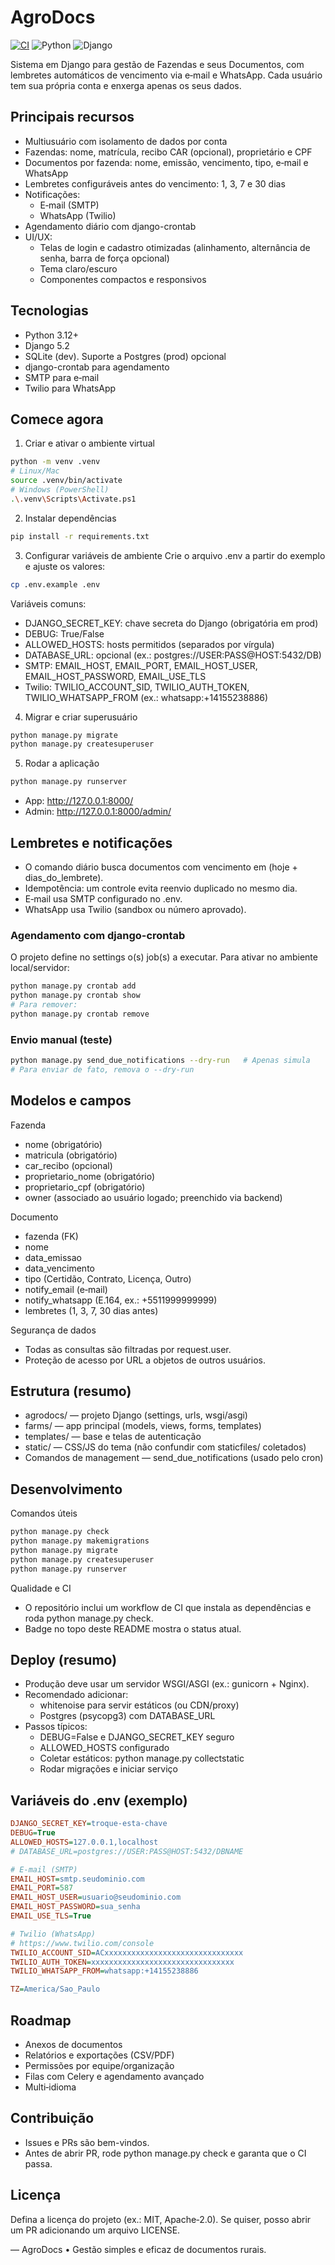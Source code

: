 # AgroDocs

[![CI](https://github.com/Frraz/AgroDocs/actions/workflows/ci.yml/badge.svg)](https://github.com/Frraz/AgroDocs/actions/workflows/ci.yml)
![Python](https://img.shields.io/badge/Python-3.12+-3776AB?logo=python&logoColor=white)
![Django](https://img.shields.io/badge/Django-5.2-0C4B33?logo=django&logoColor=white)

Sistema em Django para gestão de Fazendas e seus Documentos, com lembretes automáticos de vencimento via e‑mail e WhatsApp. Cada usuário tem sua própria conta e enxerga apenas os seus dados.

## Principais recursos
- Multiusuário com isolamento de dados por conta
- Fazendas: nome, matrícula, recibo CAR (opcional), proprietário e CPF
- Documentos por fazenda: nome, emissão, vencimento, tipo, e‑mail e WhatsApp
- Lembretes configuráveis antes do vencimento: 1, 3, 7 e 30 dias
- Notificações:
  - E‑mail (SMTP)
  - WhatsApp (Twilio)
- Agendamento diário com django-crontab
- UI/UX:
  - Telas de login e cadastro otimizadas (alinhamento, alternância de senha, barra de força opcional)
  - Tema claro/escuro
  - Componentes compactos e responsivos

## Tecnologias
- Python 3.12+
- Django 5.2
- SQLite (dev). Suporte a Postgres (prod) opcional
- django-crontab para agendamento
- SMTP para e‑mail
- Twilio para WhatsApp

## Comece agora

1) Criar e ativar o ambiente virtual
```bash
python -m venv .venv
# Linux/Mac
source .venv/bin/activate
# Windows (PowerShell)
.\.venv\Scripts\Activate.ps1
```

2) Instalar dependências
```bash
pip install -r requirements.txt
```

3) Configurar variáveis de ambiente
Crie o arquivo .env a partir do exemplo e ajuste os valores:
```bash
cp .env.example .env
```
Variáveis comuns:
- DJANGO_SECRET_KEY: chave secreta do Django (obrigatória em prod)
- DEBUG: True/False
- ALLOWED_HOSTS: hosts permitidos (separados por vírgula)
- DATABASE_URL: opcional (ex.: postgres://USER:PASS@HOST:5432/DB)
- SMTP: EMAIL_HOST, EMAIL_PORT, EMAIL_HOST_USER, EMAIL_HOST_PASSWORD, EMAIL_USE_TLS
- Twilio: TWILIO_ACCOUNT_SID, TWILIO_AUTH_TOKEN, TWILIO_WHATSAPP_FROM (ex.: whatsapp:+14155238886)

4) Migrar e criar superusuário
```bash
python manage.py migrate
python manage.py createsuperuser
```

5) Rodar a aplicação
```bash
python manage.py runserver
```
- App: http://127.0.0.1:8000/
- Admin: http://127.0.0.1:8000/admin/

## Lembretes e notificações

- O comando diário busca documentos com vencimento em (hoje + dias_do_lembrete).
- Idempotência: um controle evita reenvio duplicado no mesmo dia.
- E‑mail usa SMTP configurado no .env.
- WhatsApp usa Twilio (sandbox ou número aprovado).

### Agendamento com django-crontab
O projeto define no settings o(s) job(s) a executar. Para ativar no ambiente local/servidor:

```bash
python manage.py crontab add
python manage.py crontab show
# Para remover:
python manage.py crontab remove
```

### Envio manual (teste)
```bash
python manage.py send_due_notifications --dry-run   # Apenas simula
# Para enviar de fato, remova o --dry-run
```

## Modelos e campos

Fazenda
- nome (obrigatório)
- matricula (obrigatório)
- car_recibo (opcional)
- proprietario_nome (obrigatório)
- proprietario_cpf (obrigatório)
- owner (associado ao usuário logado; preenchido via backend)

Documento
- fazenda (FK)
- nome
- data_emissao
- data_vencimento
- tipo (Certidão, Contrato, Licença, Outro)
- notify_email (e‑mail)
- notify_whatsapp (E.164, ex.: +5511999999999)
- lembretes (1, 3, 7, 30 dias antes)

Segurança de dados
- Todas as consultas são filtradas por request.user.
- Proteção de acesso por URL a objetos de outros usuários.

## Estrutura (resumo)

- agrodocs/ — projeto Django (settings, urls, wsgi/asgi)
- farms/ — app principal (models, views, forms, templates)
- templates/ — base e telas de autenticação
- static/ — CSS/JS do tema (não confundir com staticfiles/ coletados)
- Comandos de management — send_due_notifications (usado pelo cron)

## Desenvolvimento

Comandos úteis
```bash
python manage.py check
python manage.py makemigrations
python manage.py migrate
python manage.py createsuperuser
python manage.py runserver
```

Qualidade e CI
- O repositório inclui um workflow de CI que instala as dependências e roda python manage.py check.
- Badge no topo deste README mostra o status atual.

## Deploy (resumo)

- Produção deve usar um servidor WSGI/ASGI (ex.: gunicorn + Nginx).
- Recomendado adicionar:
  - whitenoise para servir estáticos (ou CDN/proxy)
  - Postgres (psycopg3) com DATABASE_URL
- Passos típicos:
  - DEBUG=False e DJANGO_SECRET_KEY seguro
  - ALLOWED_HOSTS configurado
  - Coletar estáticos: python manage.py collectstatic
  - Rodar migrações e iniciar serviço

## Variáveis do .env (exemplo)

```ini
DJANGO_SECRET_KEY=troque-esta-chave
DEBUG=True
ALLOWED_HOSTS=127.0.0.1,localhost
# DATABASE_URL=postgres://USER:PASS@HOST:5432/DBNAME

# E-mail (SMTP)
EMAIL_HOST=smtp.seudominio.com
EMAIL_PORT=587
EMAIL_HOST_USER=usuario@seudominio.com
EMAIL_HOST_PASSWORD=sua_senha
EMAIL_USE_TLS=True

# Twilio (WhatsApp)
# https://www.twilio.com/console
TWILIO_ACCOUNT_SID=ACxxxxxxxxxxxxxxxxxxxxxxxxxxxxxxx
TWILIO_AUTH_TOKEN=xxxxxxxxxxxxxxxxxxxxxxxxxxxxxxxx
TWILIO_WHATSAPP_FROM=whatsapp:+14155238886

TZ=America/Sao_Paulo
```

## Roadmap
- Anexos de documentos
- Relatórios e exportações (CSV/PDF)
- Permissões por equipe/organização
- Filas com Celery e agendamento avançado
- Multi‑idioma

## Contribuição
- Issues e PRs são bem-vindos.
- Antes de abrir PR, rode python manage.py check e garanta que o CI passa.

## Licença
Defina a licença do projeto (ex.: MIT, Apache‑2.0). Se quiser, posso abrir um PR adicionando um arquivo LICENSE.

—
AgroDocs • Gestão simples e eficaz de documentos rurais.